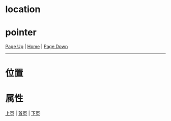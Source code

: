 # location


# pointer

[Page Up](2) | [Home](Home#content-----目录) | [Page Down](4)

---

# 位置


# 属性

[上页](2) | [首页](Home#content-----目录) | [下页](4)